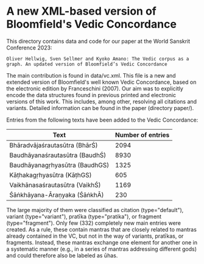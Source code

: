 # A new XML-based version of Bloomfield's Vedic Concordance

This directory contains data and code for our paper at the World Sanskrit Conference 2023:

```
Oliver Hellwig, Sven Sellmer and Kyoko Amano: The Vedic corpus as a graph. An updated version of Bloomfield’s Vedic Concordance
```

The main contribution is found in data/vc.xml. This file is a new and extended version of Bloomfield's well known Vedic Concordance, based on the electronic edition by Franceschini (2007). Our aim was to explicitly encode the data structures found in previous printed and electronic versions of this work. This includes, among other, resolving all citations and variants. Detailed information can be found in the paper (directory paper/).

Entries from the following texts have been added to the Vedic Concordance:

<table>
	<thead>
	<tr>
		<th>Text</th> <th>Number of entries</th>
	</tr>
	</thead>
	<tbody>
	<tr>
		<td>Bhāradvājaśrautasūtra (BhārŚ)</td> <td>2094</td>
	</tr>
	<tr>
		<td>Baudhāyanaśrautasūtra (BaudhŚ)</td> <td>8930</td>
	</tr>
	<tr>
		<td>Baudhāyanagṛhyasūtra (BaudhGS)</td> <td>1325</td>
	</tr>
	<tr>
		<td>Kāṭhakagṛhyasūtra (KāṭhGS)</td> <td>605</td>
	</tr>
	<tr>
		<td>Vaikhānasaśrautasūtra (VaikhŚ)</td> <td>1169</td>
	</tr>
	<tr>
		<td>Śāṅkhāyana-Āraṇyaka (ŚāṅkhĀ)</td> <td>230</td>
	</tr>
	</tbody>
</table>

The large majority of them were classified as citation (type="default"), variant (type="variant"), pratīka (type="pratika"), or fragment (type="fragment"). Only few (332) completely new main entries were created. As a rule, these contain mantras that are closely related to mantras already contained in the VC, but not in the way of variants, pratīkas, or fragments. Instead, these mantras exchange one element for another one in a systematic manner (e.g., in a series of mantras addressing different gods) and could therefore also be labeled as ūhas. 